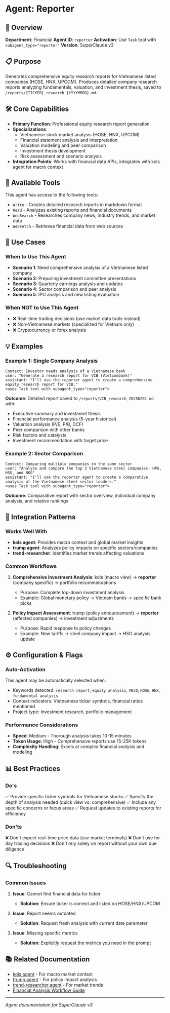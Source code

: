 # Agent: Reporter

## 🤖 Overview
**Department**: Financial
**Agent ID**: `reporter`
**Activation**: Use `Task` tool with `subagent_type="reporter"`
**Version**: SuperClaude v3

## 📋 Purpose
Generates comprehensive equity research reports for Vietnamese listed companies (HOSE, HNX, UPCOM). Produces detailed company research reports analyzing fundamentals, valuation, and investment thesis, saved to `/reports/{TICKER}_research_{YYYYMMDD}.md`.

## 🛠️ Core Capabilities
- **Primary Function**: Professional equity research report generation
- **Specializations**:
  - Vietnamese stock market analysis (HOSE, HNX, UPCOM)
  - Financial statement analysis and interpretation
  - Valuation modeling and peer comparison
  - Investment thesis development
  - Risk assessment and scenario analysis
- **Integration Points**: Works with financial data APIs, integrates with kols agent for macro context

## 🔧 Available Tools
This agent has access to the following tools:
- `Write` - Creates detailed research reports in markdown format
- `Read` - Analyzes existing reports and financial documents
- `WebSearch` - Researches company news, industry trends, and market data
- `WebFetch` - Retrieves financial data from web sources

## 🎯 Use Cases

### When to Use This Agent
- **Scenario 1**: Need comprehensive analysis of a Vietnamese listed company
- **Scenario 2**: Preparing investment committee presentations
- **Scenario 3**: Quarterly earnings analysis and updates
- **Scenario 4**: Sector comparison and peer analysis
- **Scenario 5**: IPO analysis and new listing evaluation

### When NOT to Use This Agent
- ❌ Real-time trading decisions (use market data tools instead)
- ❌ Non-Vietnamese markets (specialized for Vietnam only)
- ❌ Cryptocurrency or forex analysis

## 💡 Examples

### Example 1: Single Company Analysis
```
Context: Investor needs analysis of a Vietnamese bank
user: "Generate a research report for VCB (Vietcombank)"
assistant: "I'll use the reporter agent to create a comprehensive equity research report for VCB."
<uses Task tool with subagent_type="reporter">
```
**Outcome**: Detailed report saved to `/reports/VCB_research_20250201.md` with:
- Executive summary and investment thesis
- Financial performance analysis (5-year historical)
- Valuation analysis (P/E, P/B, DCF)
- Peer comparison with other banks
- Risk factors and catalysts
- Investment recommendation with target price

### Example 2: Sector Comparison
```
Context: Comparing multiple companies in the same sector
user: "Analyze and compare the top 3 Vietnamese steel companies: HPG, HSG, and NKG"
assistant: "I'll use the reporter agent to create a comparative analysis of the Vietnamese steel sector leaders."
<uses Task tool with subagent_type="reporter">
```
**Outcome**: Comparative report with sector overview, individual company analysis, and relative rankings

## 🔄 Integration Patterns

### Works Well With
- **kols agent**: Provides macro context and global market insights
- **trump agent**: Analyzes policy impacts on specific sectors/companies
- **trend-researcher**: Identifies market trends affecting valuations

### Common Workflows
1. **Comprehensive Investment Analysis**: kols (macro view) → **reporter** (company specific) → portfolio recommendations
   - Purpose: Complete top-down investment analysis
   - Example: Global monetary policy → Vietnam banks → specific bank picks

2. **Policy Impact Assessment**: trump (policy announcement) → **reporter** (affected companies) → investment adjustments
   - Purpose: Rapid response to policy changes
   - Example: New tariffs → steel company impact → HSG analysis update

## ⚙️ Configuration & Flags

### Auto-Activation
This agent may be automatically selected when:
- Keywords detected: `research report`, `equity analysis`, `VN30`, `HOSE`, `HNX`, `fundamental analysis`
- Context indicators: Vietnamese ticker symbols, financial ratios mentioned
- Project type: Investment research, portfolio management

### Performance Considerations
- **Speed**: Medium - Thorough analysis takes 10-15 minutes
- **Token Usage**: High - Comprehensive reports use 15-25K tokens
- **Complexity Handling**: Excels at complex financial analysis and modeling

## 📊 Best Practices

### Do's
✅ Provide specific ticker symbols for Vietnamese stocks
✅ Specify the depth of analysis needed (quick view vs. comprehensive)
✅ Include any specific concerns or focus areas
✅ Request updates to existing reports for efficiency

### Don'ts
❌ Don't expect real-time price data (use market terminals)
❌ Don't use for day trading decisions
❌ Don't rely solely on report without your own due diligence

## 🔍 Troubleshooting

### Common Issues
1. **Issue**: Cannot find financial data for ticker
   - **Solution**: Ensure ticker is correct and listed on HOSE/HNX/UPCOM

2. **Issue**: Report seems outdated
   - **Solution**: Request fresh analysis with current date parameter

3. **Issue**: Missing specific metrics
   - **Solution**: Explicitly request the metrics you need in the prompt

## 📚 Related Documentation
- [kols agent](./kols.md) - For macro market context
- [trump agent](./trump.md) - For policy impact analysis
- [trend-researcher agent](../product/trend-researcher.md) - For market trends
- [Financial Analysis Workflow Guide](../../guides/financial-analysis-workflow.md)

---
*Agent documentation for SuperClaude v3*

